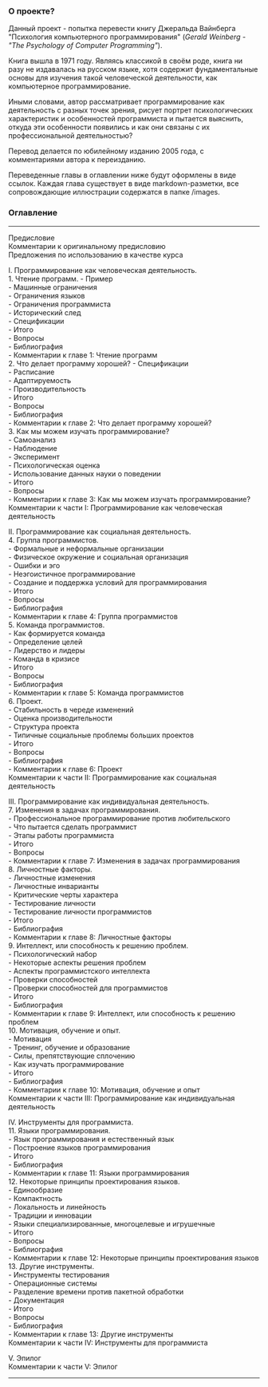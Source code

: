 ### О проекте?

Данный проект - попытка перевести книгу Джеральда Вайнберга "Психология компьютерного программирования" (_Gerald Weinberg - "The Psychology of Computer Programming"_).

Книга вышла в 1971 году. Являясь классикой в своём роде, книга ни разу не издавалась на русском языке, хотя содержит фундаментальные основы для изучения такой человеческой деятельности, как компьютерное программирование.

Иными словами, автор рассматривает программирование как деятельность с разных точек зрения, рисует портрет психологических
характеристик и особенностей программиста и пытается выяснить, откуда эти особенности появились и как они связаны с их профессиональной деятельностью?

Перевод делается по юбилейному изданию 2005 года, с комментариями автора к переизданию.

Переведенные главы в оглавлении ниже будут оформлены в виде ссылок. Каждая глава существует в виде markdown-разметки, все сопровождающие иллюстрации содержатся в папке /images.

### Оглавление

  -----

  Предисловие    
  Комментарии к оригинальному предисловию  
  Предложения по использованию в качестве курса  

  I. Программирование как человеческая деятельность.  
    1. Чтение программ. 
      - Пример  
      - Машинные ограничения  
      - Ограничения языков  
      - Ограничения программиста  
      - Исторический след  
      - Спецификации  
      - Итого  
      - Вопросы  
      - Библиография  
      - Комментарии к главе 1: Чтение программ  
    2. Что делает программу хорошей? 
      - Спецификации  
      - Расписание  
      - Адаптируемость  
      - Производительность  
      - Итого  
      - Вопросы  
      - Библиография  
      - Комментарии к главе 2: Что делает программу хорошей?  
    3. Как мы можем изучать программирование?  
      - Самоанализ  
      - Наблюдение  
      - Эксперимент  
      - Психологическая оценка  
      - Использование данных науки о поведении  
      - Итого  
      - Вопросы  
      - Комментарии к главе 3: Как мы можем изучать программирование?  
  Комментарии к части I: Программирование как человеческая деятельность  

  II. Программирование как социальная деятельность.  
    4. Группа программистов.  
      - Формальные и неформальные организации  
      - Физическое окружение и социальная организация  
      - Ошибки и эго  
      - Неэгоистичное программирование  
      - Создание и поддержка условий для программирования  
      - Итого  
      - Вопросы  
      - Библиография  
      - Комментарии к главе 4: Группа программистов  
    5. Команда программистов.  
      - Как формируется команда  
      - Определение целей  
      - Лидерство и лидеры  
      - Команда в кризисе  
      - Итого  
      - Вопросы  
      - Библиография  
      - Комментарии к главе 5: Команда программистов  
    6. Проект.  
      - Стабильность в череде изменений  
      - Оценка производительности  
      - Структура проекта  
      - Типичные социальные проблемы больших проектов  
      - Итого  
      - Вопросы  
      - Библиография  
      - Комментарии к главе 6: Проект  
  Комментарии к части II: Программирование как социальная деятельность  

  III. Программирование как индивидуальная деятельность.  
    7. Изменения в задачах программирования.  
      - Профессиональное программирование против любительского  
      - Что пытается сделать программист  
      - Этапы работы программиста  
      - Итого  
      - Вопросы  
      - Комментарии к главе 7: Изменения в задачах программирования  
    8. Личностные факторы.  
      - Личностные изменения  
      - Личностные инварианты  
      - Критические черты характера  
      - Тестирование личности  
      - Тестирование личности программистов  
      - Итого  
      - Библиография  
      - Комментарии к главе 8: Личностные факторы  
    9. Интеллект, или способность к решению проблем.  
      - Психологический набор  
      - Некоторые аспекты решения проблем  
      - Аспекты программистского интеллекта  
      - Проверки способностей  
      - Проверки способностей для программистов  
      - Итого  
      - Библиография  
      - Комментарии к главе 9: Интеллект, или способность к решению проблем  
    10. Мотивация, обучение и опыт.  
      - Мотивация  
      - Тренинг, обучение и образование  
      - Силы, препятствующие сплочению  
      - Как изучать программирование  
      - Итого  
      - Библиография  
      - Комментарии к главе 10: Мотивация, обучение и опыт  
  Комментарии к части III: Программирование как индивидуальная деятельность  

  IV. Инструменты для программиста.  
    11. Языки программирования.  
      - Язык программирования и естественный язык  
      - Построение языков программирования  
      - Итого  
      - Библиография  
      - Комментарии к главе 11: Языки программирования  
    12. Некоторые принципы проектирования языков.  
      - Единообразие  
      - Компактность  
      - Локальность и линейность  
      - Традиции и инновации  
      - Языки специализированные, многоцелевые и игрушечные  
      - Итого  
      - Вопросы  
      - Библиография  
      - Комментарии к главе 12: Некоторые принципы проектирования языков  
    13. Другие инструменты.  
      - Инструменты тестирования  
      - Операционные системы  
      - Разделение времени против пакетной обработки  
      - Документация  
      - Итого  
      - Вопросы  
      - Библиография  
      - Комментарии к главе 13: Другие инструменты  
  Комментарии к части IV: Инструменты для программиста  

  V. Эпилог  
  Комментарии к части V: Эпилог

----